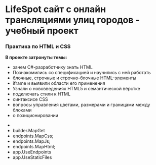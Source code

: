 # LifeSpot сайт с онлайн трансляциями улиц городов - учебный проект
### Практика по HTML и CSS

**В проекте затронуты темы:**
* зачем C#-разработчику знать HTML
* Познакомились со спецификацией и научились с ней работать
* блочные, строчные и строчно-блочные HTML-элементы
* iframe и выявили области его применения
* Узнали о нововведениях HTML5 и семантической вёрстке
* подключать стили к HTML
* синтаксисе CSS
* вопросы управления цветами, размерами и границами между блоками
* о позиционировании
-
- builder.MapGet
- endpoints.MapCss;
- endpoints.MapJs;
- endpoints.MapHtml;
- app.UseEndpoints
- app.UseStaticFiles

